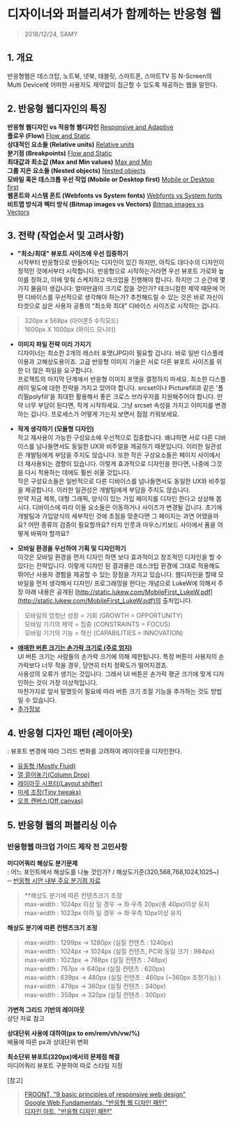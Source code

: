 # 디자이너와 퍼블리셔가 함께하는 반응형 웹

> 2018/12/24, SAMY

## 1. 개요

반응형웹은 데스크탑, 노트북, 넷북, 태블릿, 스마트폰, 스마트TV 등 N-Screen의 Multi Device에 어떠한 사용자도 제약없이 접근할 수 있도록 제공하는 웹을 말한다.

## 2. 반응형 웹디자인의 특징

**반응형 웹디자인 vs 적응형 웹디자인** [Responsive and Adaptive](./img/responsive01.jpg)  
**플로우 (Flow)** [Flow and Static](http://oingdoing.com/tips/all/img/responsive02.jpg)  
**상대적인 요소들 (Relative units)** [Relative units](http://oingdoing.com/tips/all/img/responsive04.jpg)  
**분기점 (Breakpoints)** [Flow and Static](http://oingdoing.com/tips/all/img/responsive06.jpg)  
**최대값과 최소값 (Max and Min values)** [Max and Min](http://oingdoing.com/tips/all/img/responsive05.jpg)  
**그룹 지은 요소들 (Nested objects)** [Nested objects](http://oingdoing.com/tips/all/img/responsive06.jpg)  
**모바일 혹은 데스크톱 우선 작업 (Mobile or Desktop first)** [Mobile or Desktop first](http://oingdoing.com/tips/all/img/responsive07.jpg)  
**웹폰트와 시스템 폰트 (Webfonts vs System fonts)** [Webfonts vs System fonts](http://oingdoing.com/tips/all/img/responsive08.jpg)  
**비트맵 방식과 벡터 방식 (Bitmap images vs Vectors)** [Bitmap images vs Vectors](http://oingdoing.com/tips/all/img/responsive09.jpg)  

## 3. 전략 (작업순서 및 고려사항)

+ **"최소/최대" 뷰포트 사이즈에 우선 집중하기**  
시작부터 반응형으로 만들어지는 디자인이 있긴 하지만, 아직도 대다수의 디자인이 정적인 것에서부터 시작합니다. 반응형으로 시작하는거라면 우선 뷰포트 가로와 높이를 정하고, 이에 맞춰 스케치하고 마크업을 진행해야 합니다. 
하지만 그 순간에 몇 가지 물음이 생깁니다: 얼마만큼의 크기로 잡을 것인가? 테크니컬한 제약 때문에 어떤 디바이스를 우선적으로 생각해야 하는가?
추천해드릴 수 있는 것은 바로 자신이 타겟으로 삼은 사용자 공통의 “최소와 최대” 디바이스 사이즈로 시작하는 겁니다.
> 320px x 568px (아이폰5 수직모드)  
> 1600px X 1000px (와이드 모니터)

+ **이미지 파일 전략 미리 가지기**  
디자이너는 최소한 2개의 래스터 포맷(JPG)이 필요할 겁니다. 바로  일반 디스플레이용과 고해상도용이죠. 고급 반응형 이미지 기술은 서로 다른 뷰포트 사이즈를 위한 더 많은 파일을 요구합니다.  
프로젝트의 마지막 단계에서 반응형 이미지 포맷을 결정하지 마세요. 최소한 디스플레이 밀도에 대한 전략을 가지고 있어야 합니다. srcset이나 Picturefill과 같은 '폴리필polyfill'을 최대한 활용해서 좋은 크로스 브라우저를 지원해주어야 합니다. 만약 너무 부담이 된다면, 작게 시작하세요. 그냥 srcset 속성을 가지고 이미지를 변경하는 겁니다. 프로세스가 어떻게 가는지 보면서 점점 키워보세요.

+ **작게 생각하기 (모듈형 디자인)**  
작고 재사용이 가능한 구성요소에 우선적으로 집중합니다. 왜냐하면 서로 다른 디바이스를 넘나들면서도 동일한 UX와 비주얼을 제공하기 때문입니다. 이러한 일관성은 개발팀에게 부담을 주지도 않습니다. 또한 작은 구성요소들은 페이지 사이에서 더 재사용되는 경향이 있습니다. 이렇게 효과적으로 디자인을 한다면, 나중에 그것을 다시 적용하는 데에도 훨씬 쉬울 것입니다.  
작은 구성요소들은 일반적으로 다른 디바이스를 넘나들면서도 동일한 UX와 비주얼을 제공합니다. 이러한 일관성은 개발팀에게 부담을 주지도 않습니다.  
만약 지금 제목, 대형 그래픽, 양식이 있는 가입 페이지를 디자인 한다고 상상해 봅시다. 디바이스에 따라 이들 요소들은 이동하거나 사이즈가 변경될 겁니다. 초기에 개발팀과 가입양식의 세부적인 것에 초점을 맞춘다면 그 페이지는 과연 어땠을까요? 어떤 종류의 검증이 필요할까요? 터치 인풋과 마우스/키보드 사이에서 폼을 어떻게 바꿔야 할까요?
  
+ **모바일 환경을 우선하여 기획 및 디자인하기**  
이것은 모바일 환경을 먼저 디자인 하면 보다 효과적이고 창조적인 디자인을 할 수 있다는 전략입니다.
이렇게 디자인 된 결과물은 데스크탑 환경에 그대로 적용해도 뛰어난 사용자 경험을 제공할 수 있는 장점을 가지고 있습니다.
웹디자인을 할때 모바일을 먼저 생각해서 디자인/ 프로그래밍을 한다는 개념으로 LukeW에 의해서 주장 아래 내용은 공개된 [http://static.lukew.com/MobileFirst_LukeW.pdf](http://static.lukew.com/MobileFirst_LukeW.pdf)의 출처입니다.
> 모바일의 엄청난 성장 = 기회 (GROWTH = OPPORTUNITY)  
> 모바일 기기의 제약 = 집중 (CONSTRAINTS = FOCUS)  
> 모바일 기기의 기능 = 혁신 (CAPABILITIES = INNOVATION)  

+ **[애매한 버튼 크기는 손가락 크기로 (주로 엄지)](http://yoon-talk.tistory.com/695)**  
UI 버튼 크기는 사람들의 손가락 크기에 의해 제한됩니다. 특정 버튼이 사용자의 손가락보다 너무 작을 경우, 당연히 터치 정확도가 떨어지겠죠.  
사용성의 오류가 생기는 것입니다. 그래서 UI 버튼은 손가락 평균 크기에 맞게 디자인하는 것이 가장 이상적입니다.  
마찬가지로 앞서 말했듯이 필요에 따라 버튼 크기 조절 기능을 추가하는 것도 방법일 수 있습니다.  
+ [추가정보](https://brunch.co.kr/@chulhochoiucj0/8)  

## 4. 반응형 디자인 패턴 (레이아웃)

: 뷰포트 변경에 따라 그리드 변화를 고려하여 레이아웃을 디자인한다.

+ [유동형 (Mostly Fluid)](https://googlesamples.github.io/web-fundamentals/fundamentals/design-and-ux/responsive/mostly-fluid.html)  
+ [열 끌어놓기(Column Drop)](https://googlesamples.github.io/web-fundamentals/fundamentals/design-and-ux/responsive/column-drop.html)  
+ [레이아웃 시프터(Layout shifter)](https://googlesamples.github.io/web-fundamentals/fundamentals/design-and-ux/responsive/layout-shifter.html)  
+ [미세 조정(Tiny tweaks)](https://googlesamples.github.io/web-fundamentals/fundamentals/design-and-ux/responsive/tiny-tweaks.html)  
+ [오프 캔버스(Off canvas)](https://googlesamples.github.io/web-fundamentals/fundamentals/design-and-ux/responsive/off-canvas.html)  

## 5. 반응형 웹의 퍼블리싱 이슈

### 반응형웹 마크업 가이드 제작 전 고민사항

**미디어쿼리 해상도 분기문제**  
: 어느 포인트에서 해상도를 나눌 것인가? / 해상도기준(320,568,768,1024,1025~)  
─ [반응형 시안 내부 주요 분기점 자료](http://oingdoing.com/tips/all/img/rw_guideline.jpg)  
> **해상도 분기에 따른 컨텐츠크기 조정  
> max-width : 1024px 이상 일 경우 → 좌·우측 20px(총 40px)이상 유지  
> max-width : 1023px 이하 일 경우 → 좌·우측 10px이상 유지  

**해상도 분기에 따른 컨텐츠크기 조정**  
> max-width : 1299px → 1280px (실질 컨텐츠 : 1240px)  
> max-width : 1024px → 1024px (실질 컨텐츠, PC와 동일 크기 : 984px)  
> max-width : 1023px → 768px (실질 컨텐츠 : 748px)  
> max-width : 767px → 640px (실질 컨텐츠 : 620px)  
> max-width : 639px → 480px (실질 컨텐츠 : 460px (~360px 조정가능) )  
> max-width : 479px → 360px (실질 컨텐츠 : 340px)  
> max-width : 359px → 320px (실질 컨텐츠 : 300px)

**가변적 그리드 기반의 레이아웃**  
상단 자료 참고    

**상대단위 사용에 대하여(px to em/rem/vh/vw/%)**  
배율에 따른 px과 상대단위 변화    

**최소단위 뷰포트(320px)에서의 문제점 해결**  
미디어쿼리 뷰포트 구분하여 따로 스타일 지정  

[참고]
> [FROONT, "9 basic principles of responsive web design"](http://blog.froont.com/9-basic-principles-of-responsive-web-design/)  
> [Google Web Fundamentals, "반응형 웹 디자인 패턴"](https://developers.google.com/web/fundamentals/design-and-ux/responsive/patterns?hl=ko)  
> [디자인 아트, "반응형 디자인 패턴"](https://m.blog.naver.com/dartplus/221202644512)
